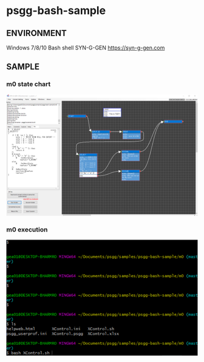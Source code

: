 # psgg-bash-sample

## ENVIRONMENT

Windows 7/8/10
Bash shell
SYN-G-GEN https://syn-g-gen.com

## SAMPLE

### m0 state chart

![](https://raw.githubusercontent.com/NNNIC/psgg-bash-sample/master/wiki/state.png)

### m0 execution

![](https://raw.githubusercontent.com/NNNIC/psgg-bash-sample/master/wiki/m0.gif)
